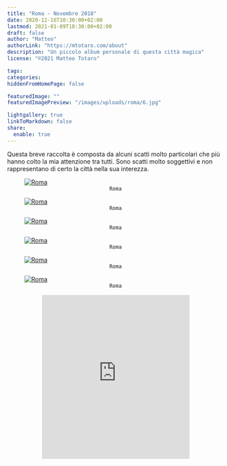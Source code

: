 ```yaml
---
title: "Roma - Novembre 2018"
date: 2020-12-16T10:30:00+02:00
lastmod: 2021-01-09T10:30:00+02:00
draft: false
author: "Matteo"
authorLink: "https://mtotaro.com/about"
description: "Un piccolo album personale di questa città magica"
license: "©2021 Matteo Totaro"

tags:
categories:
hiddenFromHomePage: false

featuredImage: ""
featuredImagePreview: "/images/uploads/roma/6.jpg"

lightgallery: true
linkToMarkdown: false
share:
  enable: true
---
```


 <div class="container-fluid">
     <div class="ratio-box fade-box">
        <p>Questa breve raccolta è composta da alcuni scatti molto particolari che più hanno colto la mia attenzione tra tutti. Sono scatti molto soggettivi e non rappresentano di certo la città nella sua interezza.</p>
        <figure>
            <a class="lightgallery" 
               href=/images/uploads/roma/1HD.jpg
               title="Roma"
               data-thumbnail=/images/uploads/roma/1.jpg              
               data-sub-html="Roma">
                   <img class="lazyload blur-up"
                        src=/svg/loading/normal.svg
                        data-src=/images/uploads/roma/1HD.jpg
                        data-sizes=auto
                        alt="Roma"></a>
              <figcaption class=image-caption style="text-align:center">
                <code>Roma</code>
              </figcaption>
         </figure>
        <figure>
            <a class="lightgallery" 
               href=/images/uploads/roma/2HD.jpg
               title="Roma"
               data-thumbnail=/images/uploads/roma/2.jpg              
               data-sub-html="Roma">
                   <img class="lazyload blur-up"
                        src=/svg/loading/normal.svg
                        data-src=/images/uploads/roma/2HD.jpg
                        data-sizes=auto
                        alt="Roma"></a>
              <figcaption class=image-caption style="text-align:center">
                <code>Roma</code>
              </figcaption>
         </figure>
        <figure>
            <a class="lightgallery" 
               href=/images/uploads/roma/3HD.jpg
               title="Roma"
               data-thumbnail=/images/uploads/roma/3.jpg              
               data-sub-html="Roma">
                   <img class="lazyload blur-up"
                        src=/svg/loading/normal.svg
                        data-src=/images/uploads/roma/3HD.jpg
                        data-sizes=auto
                        alt="Roma"></a>
              <figcaption class=image-caption style="text-align:center">
                <code>Roma</code>
              </figcaption>
         </figure>
        <figure>
            <a class="lightgallery" 
               href=/images/uploads/roma/4HD.jpg
               title="Roma"
               data-thumbnail=/images/uploads/roma/4.jpg              
               data-sub-html="Roma">
                   <img class="lazyload blur-up"
                        src=/svg/loading/normal.svg
                        data-src=/images/uploads/roma/4HD.jpg
                        data-sizes=auto
                        alt="Roma"></a>
              <figcaption class=image-caption style="text-align:center">
                <code>Roma</code>
              </figcaption>
         </figure>
        <figure>
            <a class="lightgallery" 
               href=/images/uploads/roma/5HD.jpg
               title="Roma"
               data-thumbnail=/images/uploads/roma/5.jpg              
               data-sub-html="Roma">
                   <img class="lazyload blur-up"
                        src=/svg/loading/normal.svg
                        data-src=/images/uploads/roma/5HD.jpg
                        data-sizes=auto
                        alt="Roma"></a>
              <figcaption class=image-caption style="text-align:center">
                <code>Roma</code>
              </figcaption>
         </figure>
        <figure>
            <a class="lightgallery" 
               href=/images/uploads/roma/6HD.jpg
               title="Roma"
               data-thumbnail=/images/uploads/roma/6.jpg              
               data-sub-html="Roma">
                   <img class="lazyload blur-up"
                        src=/svg/loading/normal.svg
                        data-src=/images/uploads/roma/6HD.jpg
                        data-sizes=auto
                        alt="Roma"></a>
              <figcaption class=image-caption style="text-align:center">
                <code>Roma</code>
              </figcaption>
         </figure>
        <iframe style="display: block; margin: auto;" src="https://open.spotify.com/embed/track/3AlvS0vW8hpC1q6wMLlMym" width="343" height="380" frameborder="0" allowtransparency="true" allow="encrypted-media"></iframe>
     </div>
</div>